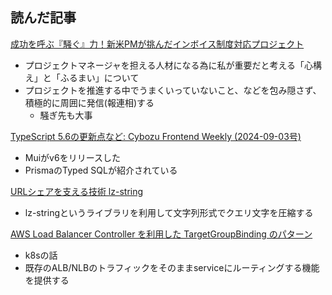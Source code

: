## 読んだ記事
[成功を呼ぶ『騒ぐ』力！新米PMが挑んだインボイス制度対応プロジェクト](https://tech-blog.monotaro.com/entry/2024/09/05/090000)
- プロジェクトマネージャを担える人材になる為に私が重要だと考える「心構え」と「ふるまい」について
- プロジェクトを推進する中でうまくいっていないこと、などを包み隠さず、積極的に周囲に発信(報連相)する
	- 騒ぎ先も大事

[TypeScript 5.6の更新点など: Cybozu Frontend Weekly (2024-09-03号)](https://zenn.dev/cybozu_frontend/articles/frontend_weekly_20240903)
- Muiがv6をリリースした
- PrismaのTyped SQLが紹介されている

[URLシェアを支える技術 lz-string](https://zenn.dev/chot/articles/what-is-lz-string)
- lz-stringというライブラリを利用して文字列形式でクエリ文字を圧縮する

[AWS Load Balancer Controller を利用した TargetGroupBinding のパターン](https://aws.amazon.com/jp/blogs/news/patterns-for-targetgroupbinding-with-aws-load-balancer-controller/)
- k8sの話
- 既存のALB/NLBのトラフィックをそのままserviceにルーティングする機能を提供する